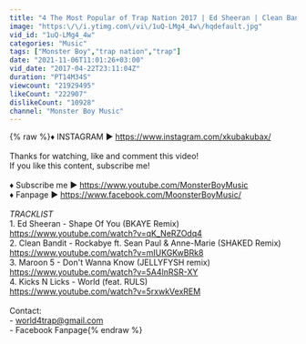 ```yaml
---
title: "4 The Most Popular of Trap Nation 2017 | Ed Sheeran | Clean Bandit | Maroon 5 | Kicks N Licks"
image: "https:\/\/i.ytimg.com\/vi\/1uQ-LMg4_4w\/hqdefault.jpg"
vid_id: "1uQ-LMg4_4w"
categories: "Music"
tags: ["Monster Boy","trap nation","trap"]
date: "2021-11-06T11:01:26+03:00"
vid_date: "2017-04-22T23:11:04Z"
duration: "PT14M34S"
viewcount: "21929495"
likeCount: "222907"
dislikeCount: "10928"
channel: "Monster Boy Music"
---
```

{% raw %}♦ INSTAGRAM ► <a rel="nofollow" target="blank" href="https://www.instagram.com/xkubakubax/">https://www.instagram.com/xkubakubax/</a><br /><br />Thanks for watching, like and comment this video!<br />If you like this content, subscribe me!<br /><br />♦ Subscribe me ► <a rel="nofollow" target="blank" href="https://www.youtube.com/MonsterBoyMusic">https://www.youtube.com/MonsterBoyMusic</a><br />♦ Fanpage ► <a rel="nofollow" target="blank" href="https://www.facebook.com/MoonsterBoyMusic/">https://www.facebook.com/MoonsterBoyMusic/</a><br /><br />*TRACKLIST*<br />1. Ed Sheeran - Shape Of You (BKAYE Remix)<br /><a rel="nofollow" target="blank" href="https://www.youtube.com/watch?v=qK_NeRZOdq4">https://www.youtube.com/watch?v=qK_NeRZOdq4</a><br />2. Clean Bandit - Rockabye ft. Sean Paul &amp; Anne-Marie (SHAKED Remix)<br /><a rel="nofollow" target="blank" href="https://www.youtube.com/watch?v=mIUKGKwBRk8">https://www.youtube.com/watch?v=mIUKGKwBRk8</a><br />3. Maroon 5 - Don't Wanna Know (JELLYFYSH remix)<br /><a rel="nofollow" target="blank" href="https://www.youtube.com/watch?v=5A4lnRSR-XY">https://www.youtube.com/watch?v=5A4lnRSR-XY</a><br />4. Kicks N Licks - World (feat. RULS)<br /><a rel="nofollow" target="blank" href="https://www.youtube.com/watch?v=5rxwkVexREM">https://www.youtube.com/watch?v=5rxwkVexREM</a><br /><br />Contact:<br />- world4trap@gmail.com<br />- Facebook Fanpage{% endraw %}
